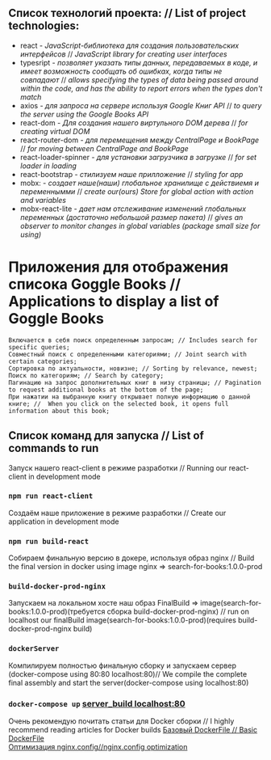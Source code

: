 ## Список технологий проекта: // List of project technologies:  
* react - _JavaScript-библиотека для создания пользовательских интерфейсов_ // _JavaScript library for creating user interfaces_  
* typesript - _позволяет указать типы данных, передаваемых в коде, и имеет возможность сообщать об ошибках, когда типы не совпадают_ // _allows specifying the types of data being passed around within the code, and has the ability to report errors when the types don't match_  
* axios - _для запроса на сервере используя Google Книг API_ // _to query the server using the Google Books API_  
* react-dom - _Для создания нашего виртульного DOM дерева_ // _for creating virtual DOM_  
* react-router-dom - _для перемещения между CentralPage и BookPage_ // _for moving between CentralPage and BookPage_  
* react-loader-spinner  - _для установки загрузчика в загрузке_ // _for set loader in loading_  
* react-bootstrap - _стилизуем наше прилложение_ // _styling for app_  
* mobx: - _создает наше(наши) глобальное хранилище с действиемя и переменнымми_  //  _create our(ours) Store for global action with action and variables_  
* mobx-react-lite - _дает нам отслеживание изменений глобальных переменных (достаточно небольшой размер пакета)_ // _gives an observer to monitor changes in global variables (package small size for using)_

# Приложения для отображения списока Goggle Books // Applications to display a list of Goggle Books
    Включается в себя поиск определенным запросам; // Includes search for specific queries;  
    Совместный поиск с определенными категориями; // Joint search with certain categories;  
    Сортировка по актуальности, новизне; // Sorting by relevance, newest;  
    Поиск по категориям; // Search by category;  
    Пагинацию на запрос дополнительных книг в низу страницы; // Pagination to request additional books at the bottom of the page;  
    При нажатии на выбранную книгу открывает полную информацию о данной книге; //  When you click on the selected book, it opens full information about this book;  


## Список команд для запуска // List of commands to run

Запуск нашего react-client в режиме разработки // Running our react-client in development mode  
### `npm run react-client`
Создаём наше приложение в режиме разработки // Create our application in development mode
### `npm run build-react`
Собираем финальную версию в докере, используя образ nginx // Build the final version in docker using image nginx => search-for-books:1.0.0-prod
### `build-docker-prod-nginx`
Запускаем на локальном хосте наш образ FinalBuild => image(search-for-books:1.0.0-prod)(требуется сборка build-docker-prod-nginx) // run on localhost our finalBuild image(search-for-books:1.0.0-prod)(requires build-docker-prod-nginx build)  
### `dockerServer`
Компилируем полностью финальную сборку и запускаем сервер (docker-compose using 80:80 localhost:80)// We compile the complete final assembly and start the server(docker-compose using localhost:80)
### `docker-compose up` [server_build localhost:80](http://localhost:80)

Очень рекомендую почитать статьи для Docker сборки // I highly recommend reading articles for Docker builds
[Базовый DockerFile // Basic DockerFile](https://javascript.plainenglish.io/how-to-serve-a-react-app-with-nginx-in-a-non-root-docker-container-cbc4c6acc177)  
[Оптимизация nginx.config//nginx.config optimization](https://itnext.io/nginx-create-react-app-gzip-tripple-your-lighthouse-performance-score-in-5-minutes-627465c3f445)